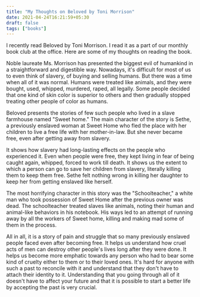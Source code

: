 ```yaml
---
title: "My Thoughts on Beloved by Toni Morrison"
date: 2021-04-24T16:21:59+05:30
draft: false
tags: ["books"]
---
```


I recently read Beloved by Toni Morrison. I read it as a part of our monthly book club at the office. Here are some of my thoughts on reading the book.

Noble laureate Ms. Morrison has presented the biggest evil of humankind in a straightforward and digestible way. Nowadays, it's difficult for most of us to even think of slavery, of buying and selling humans. But there was a time when all of it was normal. Humans were treated like animals, and they were bought, used, whipped, murdered, raped, all legally. Some people decided that one kind of skin color is superior to others and then gradually stopped treating other people of color as humans.

Beloved presents the stories of few such people who lived in a slave farmhouse named "Sweet home." The main character of the story is Sethe, a previously enslaved woman at Sweet Home who fled the place with her children to live a free life with her mother-in-law. But she never became free, even after getting away from slavery.

It shows how slavery had long-lasting effects on the people who experienced it. Even when people were free, they kept living in fear of being caught again, whipped, forced to work till death. It shows us the extent to which a person can go to save her children from slavery, literally killing them to keep them free. Sethe felt nothing wrong in killing her daughter to keep her from getting enslaved like herself.

The most horrifying character in this story was the "Schoolteacher," a white man who took possession of Sweet Home after the previous owner was dead. The schoolteacher treated slaves like animals, noting their human and animal-like behaviors in his notebook. His ways led to an attempt of running away by all the workers of Sweet home, killing and making mad some of them in the process.

All in all, it is a story of pain and struggle that so many previously enslaved people faced even after becoming free. It helps us understand how cruel acts of men can destroy other people's lives long after they were done. It helps us become more emphatic towards any person who had to bear some kind of cruelty either to them or to their loved ones. It's hard for anyone with such a past to reconcile with it and understand that they don't have to attach their identity to it. Understanding that you going through all of it doesn't have to affect your future and that it is possible to start a better life by accepting the past is very crucial.